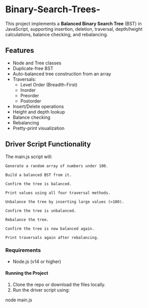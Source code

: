 # Binary-Search-Trees-
This project implements a **Balanced Binary Search Tree** (BST) in JavaScript, supporting insertion, deletion, traversal, depth/height calculations, balance checking, and rebalancing.

## Features

- Node and Tree classes
- Duplicate-free BST
- Auto-balanced tree construction from an array
- Traversals:
  - Level Order (Breadth-First)
  - Inorder
  - Preorder
  - Postorder
- Insert/Delete operations
- Height and depth lookup
- Balance checking
- Rebalancing
- Pretty-print visualization

## Driver Script Functionality

The main.js script will:

    Generate a random array of numbers under 100.

    Build a balanced BST from it.

    Confirm the tree is balanced.

    Print values using all four traversal methods.

    Unbalance the tree by inserting large values (>100).

    Confirm the tree is unbalanced.

    Rebalance the tree.

    Confirm the tree is now balanced again.

    Print traversals again after rebalancing.

### Requirements

- Node.js (v14 or higher)

#### Running the Project

1. Clone the repo or download the files locally.
2. Run the driver script using:

node main.js
